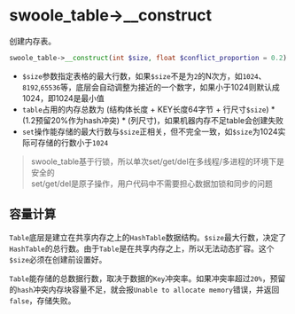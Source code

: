 # swoole_table->__construct

创建内存表。
```php
swoole_table->__construct(int $size, float $conflict_proportion = 0.2)
```

* `$size`参数指定表格的最大行数，如果`$size`不是为`2`的N次方，如`1024`、`8192`,`65536`等，底层会自动调整为接近的一个数字，如果小于1024则默认成1024，即1024是最小值
* `table`占用的内存总数为 (结构体长度 + KEY长度64字节 + 行尺寸`$size`) * (1.2预留20%作为hash冲突) * (列尺寸)，如果机器内存不足table会创建失败
* `set`操作能存储的最大行数与`$size`正相关，但不完全一致，如`$size`为1024实际可存储的行数小于`1024`


> swoole_table基于行锁，所以单次set/get/del在多线程/多进程的环境下是安全的  
> set/get/del是原子操作，用户代码中不需要担心数据加锁和同步的问题  

容量计算
-----
`Table`底层是建立在共享内存之上的`HashTable`数据结构。`$size`最大行数，决定了`HashTable`的总行数。由于`Table`是在共享内存之上，所以无法动态扩容。这个`$size`必须在创建前设置好。

`Table`能存储的总数据行数，取决于数据的`Key`冲突率。如果冲突率超过`20%`，预留的`hash`冲突内存块容量不足，就会报`Unable to allocate memory`错误，并返回`false`，存储失败。
